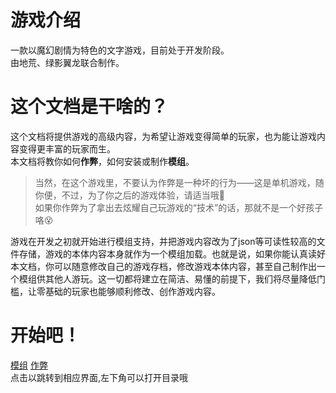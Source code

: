 # 游戏介绍
一款以魔幻剧情为特色的文字游戏，目前处于开发阶段。  
由地荒、绿影翼龙联合制作。  
# 这个文档是干啥的？
这个文档将提供游戏的高级内容，为希望让游戏变得简单的玩家，也为能让游戏内容变得更丰富的玩家而生。  
本文档将教你如何**作弊**，如何安装或制作**模组**。  
> 当然，在这个游戏里，不要认为作弊是一种坏的行为——这是单机游戏，随你便，不过，为了你之后的游戏体验，请适当哦👀  
> 如果你作弊为了拿出去炫耀自己玩游戏的“技术”的话，那就不是一个好孩子咯😵

游戏在开发之初就开始进行模组支持，并把游戏内容改为了json等可读性较高的文件存储，游戏的本体内容本身就作为一个模组加载。也就是说，如果你能认真读好本文档，你可以随意修改自己的游戏存档，修改游戏本体内容，甚至自己制作出一个模组供其他人游玩。这一切都将建立在简洁、易懂的前提下，我们将尽量降低门槛，让零基础的玩家也能够顺利修改、创作游戏内容。
# 开始吧！
[模组](/docs/mod/overview.md)
[作弊](/docs/cheat/overview.md)  
点击以跳转到相应界面,左下角可以打开目录哦
